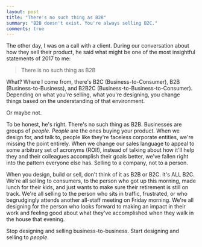 ```yaml
---
layout: post
title: "There's no such thing as B2B"
summary: "B2B doesn't exist. You're always selling B2C."
comments: true
---
```


The other day, I was on a call with a client. During our conversation about how they sell their product, he said what might be one of the most insightful statements of 2017 to me:

> There is no such thing as B2B

What? Where I come from, there's B2C (Business-to-Consumer), B2B (Business-to-Business), and B2B2C (Business-to-Business-to-Consumer). Depending on what you're selling, what you're designing, you change things based on the understanding of that environment. 

Or maybe not.

To be honest, he's right. There's no such thing as B2B. Businesses are groups of _people_. _People_ are the ones buying your product. When we design for, and talk to, people like they're faceless corporate entities, we're missing the point entirely. When we change our sales language to appeal to some arbitrary set of acronyms (ROI!), instead of talking about how it'll help they and their colleagues accomplish their goals better, we've fallen right into the pattern everyone else has. Selling to a company, not to a person. 

When you design, build or sell, don't think of it as B2B or B2C. It's ALL B2C. We're all selling to consumers, to the person who got up this morning, made lunch for their kids, and just wants to make sure their retirement is still on track. We're all selling to the person who sits in traffic, frustrated, or who begrudgingly attends another all-staff meeting on Friday morning. We're all designing for the person who looks forward to making an impact in their work and feeling good about what they've accomplished when they walk in the house that evening.

Stop designing and selling business-to-business. Start designing and selling to _people_.
